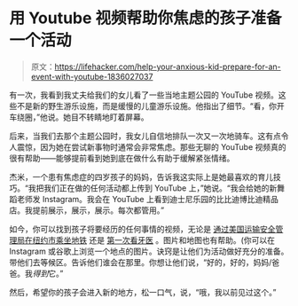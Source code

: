 # 用 Youtube 视频帮助你焦虑的孩子准备一个活动

> 原文：<https://lifehacker.com/help-your-anxious-kid-prepare-for-an-event-with-youtube-1836027037>

有一次，我看到我丈夫给我们的女儿看了一些当地主题公园的 YouTube 视频。这些不是新的野生游乐设施，而是缓慢的儿童游乐设施。他指出了细节。“看，你开车绕圈，”他说。她目不转睛地盯着屏幕。



后来，当我们去那个主题公园时，我女儿自信地排队一次又一次地骑车。这有点令人震惊，因为她在尝试新事物时通常会非常焦虑。那些无聊的 YouTube 视频真的很有帮助——能够提前看到她到底在做什么有助于缓解紧张情绪。

杰米，一个患有焦虑症的四岁孩子的妈妈，告诉我这实际上是她最喜欢的育儿技巧。“我把我们正在做的任何活动都上传到 YouTube 上，”她说。“我会给她的新舞蹈老师发 Instagram。我会在 YouTube 上看到迪士尼乐园的比比迪博比迪精品店。我提前展示，展示，展示。每次都管用。”

如今，你可以找到孩子将要经历的任何事情的视频，无论是 [通过美国运输安全管理局](https://www.youtube.com/watch?v=lLfQ52CBoM8)[在纽约市乘坐地铁](https://www.youtube.com/watch?v=i0dHtqXF_XU) 还是 [第一次看牙医](https://www.youtube.com/watch?v=SkLLKaDy1sQ) 。图片和地图也有帮助。(你可以在 Instagram 或谷歌上浏览一个地点的图片。诀窍是让他们为活动做好充分的准备。带他们去等候区。告诉他们谁会在那里。你想让他们说，“好的，好的，妈妈/爸爸。我*得到*它。”

然后，希望你的孩子会进入新的地方，松一口气，说，“哦，我以前见过这个。”